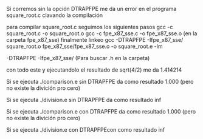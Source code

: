 Si corremos sin la opción DTRAPFPE me da un error en el programa 
square_root.c clavando la compilación 

para compilar square_root.c seguimos los siguientes pasos
gcc -c square_root.c -o square_root.o
gcc -c fpe_x87_sse.c -o fpe_x87_sse.o (en la carpeta fpe_x87_sse)
 finalmente linkeo 
gcc -DTRAPFPE -Ifpe_x87_sse/ square_root.o fpe_x87_sse/fpe_x87_sse.o -o square_root.e -lm
 
-DTRAPFPE -Ifpe_x87_sse/ (Para buscar .h en la carpeta)

  con todo este y ejecutandolo el resultado de sqrt(4/2) me da 1.414214

  Si se ejecuta ./comparison.e sin DTRAPFPE da como resultado 1.000 (pero no existe la divición pro cero)

  Si se ejecuta ./division.e sin DTRAPFPE da como resultado inf

  Si se ejecuta ./comparison.e con DTRAPFPE da como resultado 1.000 (pero no existe la divición pro cero)

  Si se ejecuta ./division.e con DTRAPFPEcon como resultado inf
